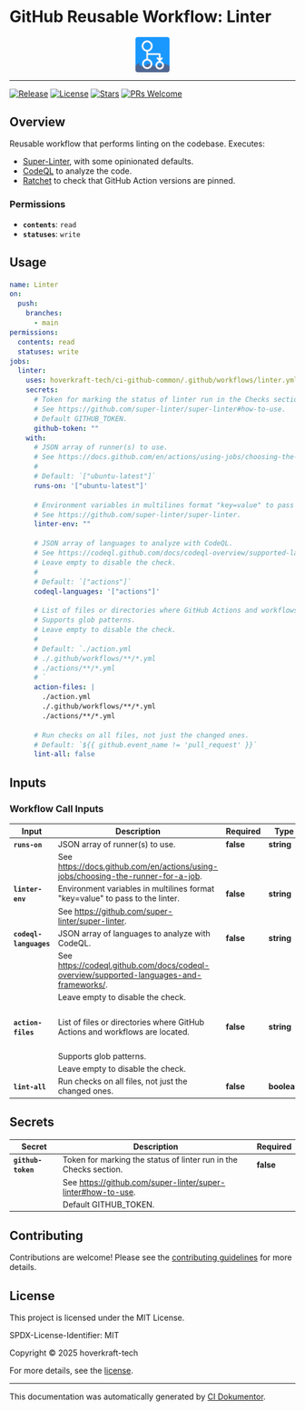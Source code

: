 <!-- header:start -->

# GitHub Reusable Workflow: Linter

<div align="center">
  <img src="../logo.svg" width="60px" align="center" alt="Linter" />
</div>

---

<!-- header:end -->

<!-- badges:start -->

[![Release](https://img.shields.io/github/v/release/hoverkraft-tech/ci-github-common)](https://github.com/hoverkraft-tech/ci-github-common/releases)
[![License](https://img.shields.io/github/license/hoverkraft-tech/ci-github-common)](http://choosealicense.com/licenses/mit/)
[![Stars](https://img.shields.io/github/stars/hoverkraft-tech/ci-github-common?style=social)](https://img.shields.io/github/stars/hoverkraft-tech/ci-github-common?style=social)
[![PRs Welcome](https://img.shields.io/badge/PRs-welcome-brightgreen.svg)](https://github.com/hoverkraft-tech/ci-github-common/blob/main/CONTRIBUTING.md)

<!-- badges:end -->

<!-- overview:start -->

## Overview

Reusable workflow that performs linting on the codebase.
Executes:

- [Super-Linter](https://github.com/super-linter/super-linter), with some opinionated defaults.
- [CodeQL](https://docs.github.com/en/code-security/code-scanning/introduction-to-code-scanning/about-code-scanning-with-codeql) to analyze the code.
- [Ratchet](https://github.com/sethvargo/ratchet) to check that GitHub Action versions are pinned.

### Permissions

- **`contents`**: `read`
- **`statuses`**: `write`

<!-- overview:end -->

<!-- usage:start -->

## Usage

```yaml
name: Linter
on:
  push:
    branches:
      - main
permissions:
  contents: read
  statuses: write
jobs:
  linter:
    uses: hoverkraft-tech/ci-github-common/.github/workflows/linter.yml@1c379f7f6e0fc850fe5a7111f74d54e159b4dcd2 # 0.26.0
    secrets:
      # Token for marking the status of linter run in the Checks section.
      # See https://github.com/super-linter/super-linter#how-to-use.
      # Default GITHUB_TOKEN.
      github-token: ""
    with:
      # JSON array of runner(s) to use.
      # See https://docs.github.com/en/actions/using-jobs/choosing-the-runner-for-a-job.
      #
      # Default: `["ubuntu-latest"]`
      runs-on: '["ubuntu-latest"]'

      # Environment variables in multilines format "key=value" to pass to the linter.
      # See https://github.com/super-linter/super-linter.
      linter-env: ""

      # JSON array of languages to analyze with CodeQL.
      # See https://codeql.github.com/docs/codeql-overview/supported-languages-and-frameworks/.
      # Leave empty to disable the check.
      #
      # Default: `["actions"]`
      codeql-languages: '["actions"]'

      # List of files or directories where GitHub Actions and workflows are located.
      # Supports glob patterns.
      # Leave empty to disable the check.
      #
      # Default: `./action.yml
      # ./.github/workflows/**/*.yml
      # ./actions/**/*.yml
      # `
      action-files: |
        ./action.yml
        ./.github/workflows/**/*.yml
        ./actions/**/*.yml

      # Run checks on all files, not just the changed ones.
      # Default: `${{ github.event_name != 'pull_request' }}`
      lint-all: false
```

<!-- usage:end -->

<!-- inputs:start -->

## Inputs

### Workflow Call Inputs

| **Input**              | **Description**                                                                           | **Required** | **Type**    | **Default**                                                                                                                                 |
| ---------------------- | ----------------------------------------------------------------------------------------- | ------------ | ----------- | ------------------------------------------------------------------------------------------------------------------------------------------- |
| **`runs-on`**          | JSON array of runner(s) to use.                                                           | **false**    | **string**  | `["ubuntu-latest"]`                                                                                                                         |
|                        | See <https://docs.github.com/en/actions/using-jobs/choosing-the-runner-for-a-job>.        |              |             |                                                                                                                                             |
| **`linter-env`**       | Environment variables in multilines format "key=value" to pass to the linter.             | **false**    | **string**  | -                                                                                                                                           |
|                        | See <https://github.com/super-linter/super-linter>.                                       |              |             |                                                                                                                                             |
| **`codeql-languages`** | JSON array of languages to analyze with CodeQL.                                           | **false**    | **string**  | `["actions"]`                                                                                                                               |
|                        | See <https://codeql.github.com/docs/codeql-overview/supported-languages-and-frameworks/>. |              |             |                                                                                                                                             |
|                        | Leave empty to disable the check.                                                         |              |             |                                                                                                                                             |
| **`action-files`**     | List of files or directories where GitHub Actions and workflows are located.              | **false**    | **string**  | <!-- textlint-disable --><pre>./action.yml&#13;./.github/workflows/\*\*/\*.yml&#13;./actions/\*\*/\*.yml&#13;</pre><!-- textlint-enable --> |
|                        | Supports glob patterns.                                                                   |              |             |                                                                                                                                             |
|                        | Leave empty to disable the check.                                                         |              |             |                                                                                                                                             |
| **`lint-all`**         | Run checks on all files, not just the changed ones.                                       | **false**    | **boolean** | `${{ github.event_name != 'pull_request' }}`                                                                                                |

<!-- inputs:end -->

<!-- secrets:start -->

## Secrets

| **Secret**         | **Description**                                                   | **Required** |
| ------------------ | ----------------------------------------------------------------- | ------------ |
| **`github-token`** | Token for marking the status of linter run in the Checks section. | **false**    |
|                    | See <https://github.com/super-linter/super-linter#how-to-use>.    |              |
|                    | Default GITHUB_TOKEN.                                             |              |

<!-- secrets:end -->

<!-- outputs:start -->
<!-- outputs:end -->

<!-- examples:start -->
<!-- examples:end -->

<!--
// jscpd:ignore-start
-->

<!-- contributing:start -->

## Contributing

Contributions are welcome! Please see the [contributing guidelines](https://github.com/hoverkraft-tech/ci-github-common/blob/main/CONTRIBUTING.md) for more details.

<!-- contributing:end -->

<!-- security:start -->
<!-- security:end -->

<!-- license:start -->

## License

This project is licensed under the MIT License.

SPDX-License-Identifier: MIT

Copyright © 2025 hoverkraft-tech

For more details, see the [license](http://choosealicense.com/licenses/mit/).

<!-- license:end -->

<!-- generated:start -->

---

This documentation was automatically generated by [CI Dokumentor](https://github.com/hoverkraft-tech/ci-dokumentor).

<!-- generated:end -->
<!--
// jscpd:ignore-end
-->
